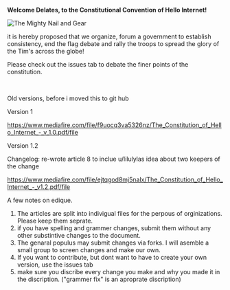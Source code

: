 **Welcome Delates, to the Constitutional Convention of Hello Internet!**

![The Mighty Nail and Gear](https://i.imgur.com/7g83ZTe.png)

it is hereby proposed that we organize, forum a government to establish consistency, end the flag debate and rally the troops to spread the glory of the Tim's across the globe!

Please check out the issues tab to debate the finer points of the constitution.


<br>

Old versions, before i moved this to git hub

Version 1

https://www.mediafire.com/file/f9uocq3va5326nz/The_Constitution_of_Hello_Internet_-_v_1.0.pdf/file

Version 1.2

Changelog: re-wrote article 8 to inclue u/lilulylas idea about two keepers of the change

https://www.mediafire.com/file/ejtqgod8mj5nalx/The_Constitution_of_Hello_Internet_-_v1.2.pdf/file


A few notes on edique. 

1) The articles are split into indivigual files for the perpous of orginizations. Please keep them seprate.
2) if you have spelling and grammer changes, submit them without any other substintive changes to the document.
3) The genaral populus may submit changes via forks. I will asemble a small group to screen changes and make our own.
4) If you want to contribute, but dont want to have to create your own version, use the issues tab
5) make sure you discribe every change you make and why you made it in the discription. ("grammer fix" is an aproprate discription)
